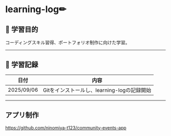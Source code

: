 # learning-log✏


## 🎯 学習目的
コーディングスキル習得、ポートフォリオ制作に向けた学習。

---

## 📅 学習記録

| 日付 | 内容 |
|------|------|
| 2025/09/06 | Gitをインストールし、learning-logの記録開始 |

---

## アプリ制作

https://github.com/ninomiya-t123/community-events-app

